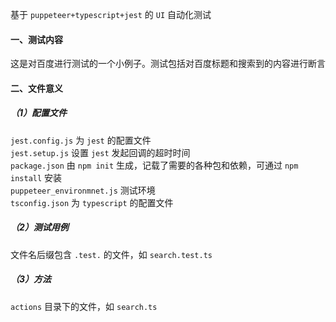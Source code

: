 基于  `puppeteer+typescript+jest` 的 `UI` 自动化测试     
#### 一、测试内容     
这是对百度进行测试的一个小例子。测试包括对百度标题和搜索到的内容进行断言     
#### 二、文件意义   
##### （1）配置文件    
`jest.config.js` 为 `jest` 的配置文件     
`jest.setup.js` 设置 `jest`  发起回调的超时时间   
`package.json` 由 `npm init` 生成，记载了需要的各种包和依赖，可通过 `npm install` 安装    
`puppeteer_environmnet.js` 测试环境    
`tsconfig.json` 为 `typescript` 的配置文件    
##### （2）测试用例   
文件名后缀包含 `.test.` 的文件，如 `search.test.ts`   
##### （3）方法 
`actions` 目录下的文件，如 `search.ts`       
